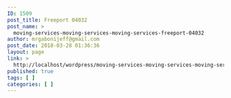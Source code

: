 ```yaml
---
ID: 1509
post_title: Freeport 04032
post_name: >
  moving-services-moving-services-moving-services-freeport-04032
author: mrgabonijeff@gmail.com
post_date: 2018-03-28 01:36:36
layout: page
link: >
  http://localhost/wordpress/moving-services-moving-services-moving-services-freeport-04032/
published: true
tags: [ ]
categories: [ ]
---
```

